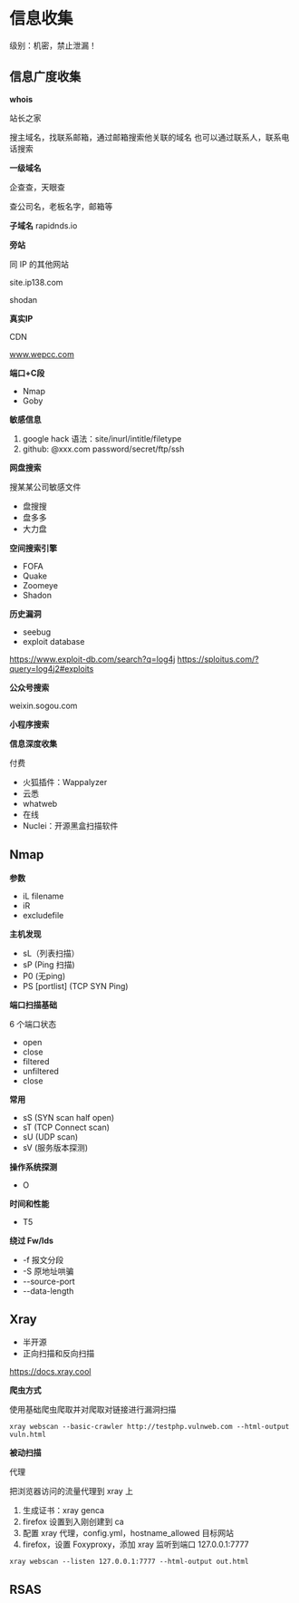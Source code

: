 # 信息收集

级别：机密，禁止泄漏！

## 信息广度收集

**whois**

站长之家

搜主域名，找联系邮箱，通过邮箱搜索他关联的域名
也可以通过联系人，联系电话搜索

**一级域名**

企查查，天眼查

查公司名，老板名字，邮箱等

**子域名**
rapidnds.io

**旁站**

同 IP 的其他网站

site.ip138.com

shodan

**真实IP**

CDN

www.wepcc.com


**端口+C段**

- Nmap
- Goby

**敏感信息**

1. google hack 语法：site/inurl/intitle/filetype
2. github: @xxx.com password/secret/ftp/ssh

**网盘搜索**

搜某某公司敏感文件

- 盘搜搜
- 盘多多
- 大力盘

**空间搜索引擎**

- FOFA
- Quake
- Zoomeye
- Shadon

**历史漏洞**

- seebug
- exploit database

https://www.exploit-db.com/search?q=log4j
https://sploitus.com/?query=log4j2#exploits


**公众号搜索**

weixin.sogou.com

**小程序搜索**


**信息深度收集**

付费

- 火狐插件：Wappalyzer
- 云悉
- whatweb
- 在线
- Nuclei：开源黑盒扫描软件

## Nmap

**参数**


- iL filename
- iR
- excludefile


**主机发现**

- sL（列表扫描）
- sP (Ping 扫描)
- P0 (无ping)
- PS [portlist] (TCP SYN Ping)

**端口扫描基础**


6 个端口状态

- open
- close
- filtered
- unfiltered
- close

**常用**

- sS (SYN scan half open)
- sT (TCP Connect scan)
- sU (UDP scan)
- sV (服务版本探测)

**操作系统探测**

- O

**时间和性能**

- T5

**绕过 Fw/Ids**


- -f 报文分段
- -S 原地址哄骗
- --source-port
- --data-length

## Xray

- 半开源
- 正向扫描和反向扫描


https://docs.xray.cool


**爬虫方式**

使用基础爬虫爬取并对爬取对链接进行漏洞扫描

```
xray webscan --basic-crawler http://testphp.vulnweb.com --html-output vuln.html

```

**被动扫描**

代理

把浏览器访问的流量代理到 xray 上


1. 生成证书：xray genca
2. firefox 设置到入刚创建到 ca
3. 配置 xray 代理，config.yml，hostname_allowed 目标网站
4. firefox，设置 Foxyproxy，添加 xray 监听到端口 127.0.0.1:7777

```
xray webscan --listen 127.0.0.1:7777 --html-output out.html
```


## RSAS
